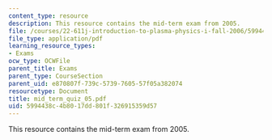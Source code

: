 ```yaml
---
content_type: resource
description: This resource contains the mid-term exam from 2005.
file: /courses/22-611j-introduction-to-plasma-physics-i-fall-2006/5994438c4b8017dd801f326915359d57_mid_term_quiz_05.pdf
file_type: application/pdf
learning_resource_types:
- Exams
ocw_type: OCWFile
parent_title: Exams
parent_type: CourseSection
parent_uid: e870807f-739c-5739-7605-57f05a382074
resourcetype: Document
title: mid_term_quiz_05.pdf
uid: 5994438c-4b80-17dd-801f-326915359d57
---
```

This resource contains the mid-term exam from 2005.


